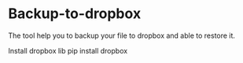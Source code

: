 Backup-to-dropbox
=================

The tool help you to backup your file to dropbox and able to restore it.


Install dropbox lib
    pip install dropbox
